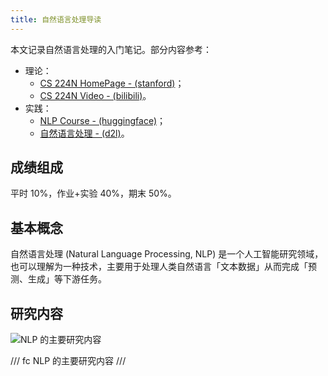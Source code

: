 ```yaml
---
title: 自然语言处理导读
---
```


本文记录自然语言处理的入门笔记。部分内容参考：

- 理论：
    - [CS 224N HomePage - (stanford)](https://web.stanford.edu/class/cs224n/index.html)；
    - [CS 224N  Video - (bilibili)](https://www.bilibili.com/video/BV1U5RNYgEfp)。
- 实践：
    - [NLP Course - (huggingface)](https://huggingface.co/learn/nlp-course/chapter1/1)；
    - [自然语言处理 - (d2l)](https://zh.d2l.ai/chapter_natural-language-processing-pretraining/index.html)。

## 成绩组成

平时 10%，作业+实验 40%，期末 50%。

## 基本概念

自然语言处理 (Natural Language Processing, NLP) 是一个人工智能研究领域，也可以理解为一种技术，主要用于处理人类自然语言「文本数据」从而完成「预测、生成」等下游任务。

## 研究内容

![NLP 的主要研究内容](https://cdn.dwj601.cn/images/20250303083104252.png)

/// fc
NLP 的主要研究内容
///
